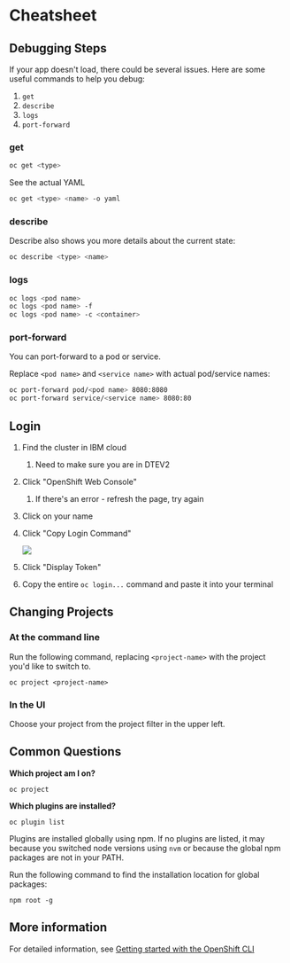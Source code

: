 # Cheatsheet

## Debugging Steps

If your app doesn't load, there could be several issues. Here are some useful commands to help you debug:

1. `get`
1. `describe`
1. `logs`
1. `port-forward`

### get

```bash
oc get <type>
```

See the actual YAML

```bash
oc get <type> <name> -o yaml
```

### describe

Describe also shows you more details about the current state:

```bash
oc describe <type> <name>
```

### logs

```bash
oc logs <pod name>
oc logs <pod name> -f
oc logs <pod name> -c <container>
```

### port-forward

You can port-forward to a pod or service.

Replace `<pod name>` and `<service name>` with actual pod/service names:

```bash
oc port-forward pod/<pod name> 8080:8080
oc port-forward service/<service name> 8080:80
```

## Login

1. Find the cluster in IBM cloud
   1. Need to make sure you are in DTEV2
1. Click "OpenShift Web Console"
   1. If there's an error - refresh the page, try again
1. Click on your name
1. Click "Copy Login Command"

   ![](../img/openshift-copy-login-command.png)

1. Click "Display Token"
1. Copy the entire `oc login...` command and paste it into your terminal

## Changing Projects

### At the command line

Run the following command, replacing `<project-name>` with the project you'd like to switch to.

```shell
oc project <project-name>
```

### In the UI

Choose your project from the project filter in the upper left.

## Common Questions

**Which project am I on?**

```shell
oc project
```

**Which plugins are installed?**

```shell
oc plugin list
```

Plugins are installed globally using npm. If no plugins are listed, it may because you switched node versions using `nvm` or because the global npm packages are not in your PATH.

Run the following command to find the installation location for global packages:

```shell
npm root -g
```

## More information

For detailed information, see [Getting started with the OpenShift CLI](https://docs.openshift.com/container-platform/4.7/cli_reference/openshift_cli/getting-started-cli.html)
